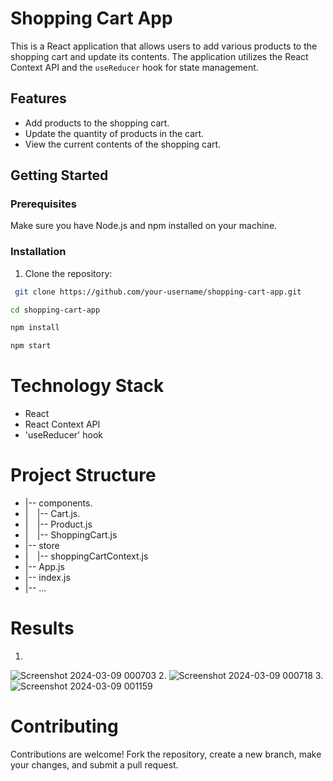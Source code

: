 # Shopping Cart App

This is a React application that allows users to add various products to the shopping cart and update its contents. The application utilizes the React Context API and the `useReducer` hook for state management.

## Features

- Add products to the shopping cart.
- Update the quantity of products in the cart.
- View the current contents of the shopping cart.

## Getting Started

### Prerequisites

Make sure you have Node.js and npm installed on your machine.

### Installation

1. Clone the repository:
  ```bash
   git clone https://github.com/your-username/shopping-cart-app.git
```
  ```bash
  cd shopping-cart-app
```
  ```bash
 npm install
```
  ```bash
 npm start
```
# Technology Stack
- React
- React Context API
- 'useReducer' hook

# Project Structure

- |-- components.
- |`  `|-- Cart.js.
- |`  `|-- Product.js
- |`  `|-- ShoppingCart.js
- |-- store
- |`  `|-- shoppingCartContext.js
- |-- App.js
- |-- index.js
- |-- ...
# Results
1.
  ![Screenshot 2024-03-09 000703](https://github.com/lionkingchuja/cart_updater/assets/94731498/ef005f73-1bef-47e5-a564-7e711d3f75f6)
2.
  ![Screenshot 2024-03-09 000718](https://github.com/lionkingchuja/cart_updater/assets/94731498/cd65ab94-83d0-42d4-b483-325d7b885f0b)
3.
  ![Screenshot 2024-03-09 001159](https://github.com/lionkingchuja/cart_updater/assets/94731498/9a6ce4dc-c631-4ec7-9746-a9e3189f7265)

# Contributing
Contributions are welcome! Fork the repository, create a new branch, make your changes, and submit a pull request.
